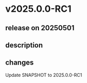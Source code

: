 # v2025.0.0-RC1

## release on 20250501

## description

## changes

Update SNAPSHOT to 2025.0.0-RC1

